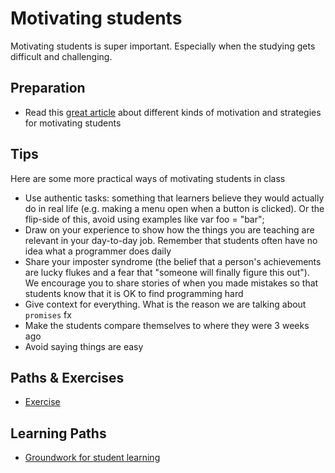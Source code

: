 
# Motivating students

Motivating students is super important. Especially when the studying gets difficult and challenging.

## Preparation

- Read this [great article](https://cft.vanderbilt.edu/guides-sub-pages/motivating-students/) about different kinds of motivation and strategies for motivating students

## Tips

Here are some more practical ways of motivating students in class
- Use authentic tasks: something that learners believe they would actually do in real life (e.g. making a menu open when a button is clicked). Or the flip-side of this, avoid using examples like var foo = "bar";
- Draw on your experience to show how the things you are teaching are relevant in your day-to-day job. Remember that students often have no idea what a programmer does daily
- Share your imposter syndrome (the belief that a person's achievements are lucky flukes and a fear that "someone will finally figure this out"). We encourage you to share stories of when you made mistakes so that students know that it is OK to find programming hard
- Give context for everything. What is the reason we are talking about `promises` fx
- Make the students compare themselves to where they were 3 weeks ago
- Avoid saying things are easy

## Paths & Exercises

- [Exercise](./../exercises/motivating-students.md)

## Learning Paths

- [Groundwork for student learning](../learning-paths/groundwork-for-student-learning.md)
